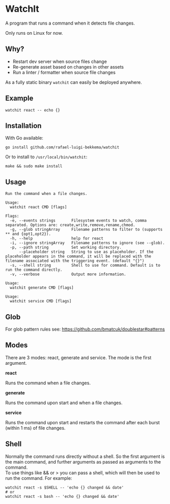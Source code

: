 # WatchIt

A program that runs a command when it detects file changes.

Only runs on Linux for now.

## Why?

- Restart dev server when source files change
- Re-generate asset based on changes in other assets
- Run a linter / formatter when source file changes

As a fully static binary `watchit` can easily be deployed anywhere.

## Example
```
watchit react -- echo {}
```

## Installation

With Go available:
```
go install github.com/rafael-luigi-bekkema/watchit
```

Or to install to `/usr/local/bin/watchit`:
```
make && sudo make install
```

## Usage
```
Run the command when a file changes.

Usage:
  watchit react CMD [flags]

Flags:
  -e, --events strings       Filesystem events to watch, comma separated. Options are: create,write,remove,rename,chmod.
  -g, --glob stringArray     Filename patterns to filter to (supports ** and {opt1,opt2}).
  -h, --help                 help for react
  -i, --ignore stringArray   Filename patterns to ignore (see --glob).
  -p, --path string          Set working directory.
      --placeholder string   String to use as placeholder. If the placeholder appears in the command, it will be replaced with the filename associated with the triggering event. (default "{}")
  -s, --shell string         Shell to use for command. Default is to run the command directly.
  -v, --verbose              Output more information.

Usage:
  watchit generate CMD [flags]

Usage:
  watchit service CMD [flags]
```


## Glob

For glob pattern rules see:
<https://github.com/bmatcuk/doublestar#patterns>


## Modes

There are 3 modes: react, generate and service. The mode is the first argument.

**react**  

Runs the command when a file changes.

**generate**  

Runs the command upon start and when a file changes.

**service**  

Runs the command upon start and restarts the command after each burst (within 1 ms) of file changes.

## Shell

Normally the command runs directly without a shell. So the first argument is the main command, and further arguments as passed as arguments to the command.  
To use things like && or > you can pass a shell, which will then be used to run the command. For example:
```
watchit react -s $SHELL -- 'echo {} changed && date'
# or
watchit react -s bash -- 'echo {} changed && date'
```
